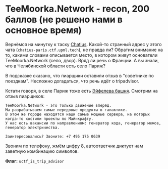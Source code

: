 # TeeMoorka.Network - recon, 200 баллов (не решено нами в основное время)
Вернёмся на минутку к таску [Chatius](https://github.com/weneedmoreflags/upmlctf-2018/tree/master/Chatius). Какой-то странный адрес у этого чата (`chatius-paris.ctf.upml.tech`), не правда ли? Обратим внимание на то, какими словами описывается место, в котором живут основатели TeeMoorka.Network (село, двор). Вряд ли речь о Франции. А вы знали, что в Челябинской области есть село Париж?

В подсказке сказано, что пиарщики оставили отзыв в "советнике по поездкам". Несложно догадаться, что речь идёт о tripadvisor.

Кстати говоря, в селе Париж тоже есть [Эйфелева башня](https://www.tripadvisor.ru/Attraction_Review-g8524271-d8520245-Reviews-Eiffel_Tower-Parizh_Chelyabinsk_Oblast_Urals_District.html). Смотрим на отзыв пиарщиков:
```
TeeMoorka.Network - это только движение вперёд.
Мы разрабатываем самые передовые продукты в галактике.
В этом же городе находятся наши самые мощные сервера, на которых когда-то хостили проекты по Майнкрафту.
У нас есть вакансии по направлениям: генератор кода, генератор мемов, генератор электричества.

Заинтересовались? Звоните: +7 495 175 0639
```

Звоним по телефону, жмём цифру 8, автоответчик диктует нам заветную комбинацию символов.

**Флаг:** `uctf_is_trip_advisor`
